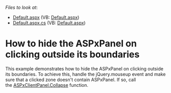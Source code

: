 <!-- default file list -->
*Files to look at*:

* [Default.aspx](./CS/Default.aspx) (VB: [Default.aspx](./VB/Default.aspx))
* [Default.aspx.cs](./CS/Default.aspx.cs) (VB: [Default.aspx](./VB/Default.aspx))
<!-- default file list end -->
# How to hide the ASPxPanel on clicking outside its boundaries


<p>This example demonstrates how to hide the ASPxPanel on clicking outside its boundaries. To achieve this, handle the jQuery.mouseup event and make sure that a clicked zone doesn't contain ASPxPanel. If so, call the <a href="https://documentation.devexpress.com/#AspNet/DevExpressWebScriptsASPxClientPanel_Collapsetopic">ASPxClientPanel.Collapse</a> function.</p>

<br/>



